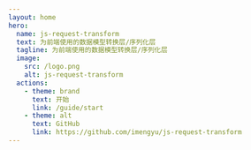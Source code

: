 ```yaml
---
layout: home
hero:
  name: js-request-transform
  text: 为前端使用的数据模型转换层/序列化层
  tagline: 为前端使用的数据模型转换层/序列化层
  image:
    src: /logo.png
    alt: js-request-transform
  actions:
    - theme: brand
      text: 开始
      link: /guide/start
    - theme: alt
      text: GitHub
      link: https://github.com/imengyu/js-request-transform
---
```


<style>
@media (min-width: 640px) {
  :root {
    --vp-home-hero-image-filter: blur(56px);
  }
}
@media (min-width: 960px) {
  :root {
    --vp-home-hero-image-filter: blur(68px);
  }
}
:root {
  --vp-home-hero-image-filter: blur(80px);
  --vp-home-hero-image-background-image: linear-gradient(-45deg, #3451b2 50%, #02f5fc 50%);
}
</style>